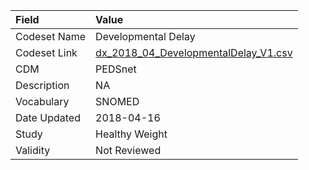 |Field        |Value                                |
|:------------|:------------------------------------|
|Codeset Name |Developmental Delay                  |
|Codeset Link |[dx_2018_04_DevelopmentalDelay_V1.csv](https://github.com/PEDSnet/Variable-Dictionary/blob/main/conditions/dx_2018_04_DevelopmentalDelay_V1.csv.csv)|
|CDM          |PEDSnet                              |
|Description  |NA                                   |
|Vocabulary   |SNOMED                               |
|Date Updated |2018-04-16                           |
|Study        |Healthy Weight                       |
|Validity     |Not Reviewed                         |
